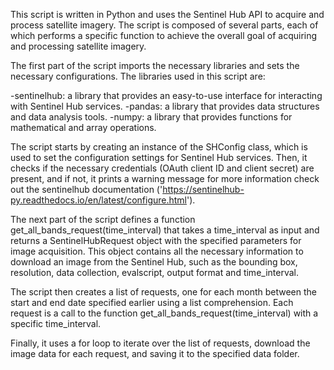 This script is written in Python and uses the Sentinel Hub API to acquire and process satellite imagery. The script is composed of several parts, each of which performs a specific function to achieve the overall goal of acquiring and processing satellite imagery.

The first part of the script imports the necessary libraries and sets the necessary configurations. The libraries used in this script are:

-sentinelhub: a library that provides an easy-to-use interface for interacting with Sentinel Hub services.
-pandas: a library that provides data structures and data analysis tools.
-numpy: a library that provides functions for mathematical and array operations.

The script starts by creating an instance of the SHConfig class, which is used to set the configuration settings for Sentinel Hub services. Then, it checks if the necessary credentials (OAuth client ID and client secret) are present, and if not, it prints a warning message for more information check out the sentinelhub documentation ('https://sentinelhub-py.readthedocs.io/en/latest/configure.html').

The next part of the script defines a function get_all_bands_request(time_interval) that takes a time_interval as input and returns a SentinelHubRequest object with the specified parameters for image acquisition. This object contains all the necessary information to download an image from the Sentinel Hub, such as the bounding box, resolution, data collection, evalscript, output format and time_interval.

The script then creates a list of requests, one for each month between the start and end date specified earlier using a list comprehension. Each request is a call to the function get_all_bands_request(time_interval) with a specific time_interval.

Finally, it uses a for loop to iterate over the list of requests, download the image data for each request, and saving it to the specified data folder.
